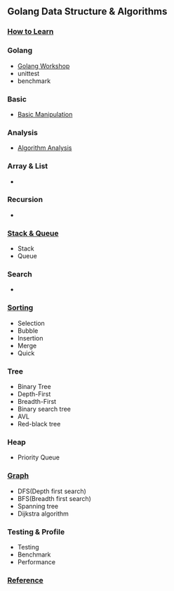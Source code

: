 ## Golang Data Structure & Algorithms

### [How to Learn](HowToLearn.md)

### Golang
 * [Golang Workshop](https://github.com/jeyong/goworkshop)
 * unittest
 * benchmark

### Basic
 * [Basic Manipulation](BasicManipulation.md)

### Analysis
 * [Algorithm Analysis](AlgorithmAnalysis.md)

### Array & List
 * 

### Recursion 
 * 

### [Stack & Queue](StackAndQueue/README.md)
 * Stack
 * Queue

### Search
 * 

### [Sorting](Sorting/README.md)
 * Selection
 * Bubble
 * Insertion
 * Merge
 * Quick

### Tree
 * Binary Tree
 * Depth-First
 * Breadth-First
 * Binary search tree
 * AVL
 * Red-black tree

### Heap
 * Priority Queue

### [Graph](Graph/README.md)
 * DFS(Depth first search)
 * BFS(Breadth first search)
 * Spanning tree
 * Dijkstra algorithm

### Testing & Profile
 * Testing
 * Benchmark
 * Performance
### [Reference](Reference.md)
